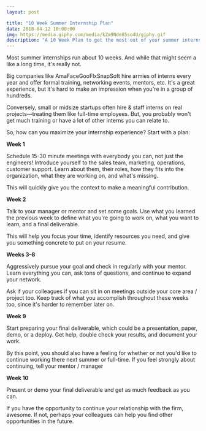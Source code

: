 ```yaml
---
layout: post

title: "10 Week Summer Internship Plan"
date: 2018-04-12 10:00:00
img: https://media.giphy.com/media/kZm9Nde85so4U/giphy.gif
description: "A 10 Week Plan to get the most out of your summer internship"
---
```


Most summer internships run about 10 weeks. And while that might seem a like a long time, it's really not.

Big companies like AmaFaceGooFlxSnapSoft hire armies of interns every year and offer formal training, networking events, mentors, etc. It's a great experience, but it's hard to make an impression when you're in a group of hundreds.

Conversely, small or midsize startups often hire & staff interns on real projects&mdash;treating them like full-time employees. But, you probably won't get much training or have a lot of other interns you can relate to.

So, how can you maximize your internship experience? Start with a plan:

**Week 1**

Schedule 15-30 minute meetings with everybody you can, not just the engineers! Introduce yourself to the sales team, marketing, operations, customer support. Learn about them, their roles, how they fits into the organization, what they are working on, and what's missing.

This will quickly give you the context to make a meaningful contribution.

**Week 2**

Talk to your manager or mentor and set some goals. Use what you learned the previous week to define what you're going to work on, what you want to learn, and a final deliverable.

This will help you focus your time, identify resources you need, and give you something concrete to put on your resume.

**Weeks 3&ndash;8**

Aggressively pursue your goal and check in regularly with your mentor. Learn everything you can, ask tons of questions, and continue to expand your network.

Ask if your colleagues if you can sit in on meetings outside your core area / project too. Keep track of what you accomplish throughout these weeks too, since it's harder to remember later on.

**Week 9**

Start preparing your final deliverable, which could be a presentation, paper, demo, or a deploy. Get help, double check your results, and document your work.

By this point, you should also have a feeling for whether or not you'd like to continue working there next summer or full-time. If you feel strongly about continuing, tell your mentor / manager

**Week 10**

Present or demo your final deliverable and get as much feedback as you can.

If you have the opportunity to continue your relationship with the firm, awesome. If not, perhaps your colleagues can help you find other opportunities in the future.